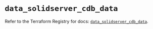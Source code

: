# `data_solidserver_cdb_data`

Refer to the Terraform Registry for docs: [`data_solidserver_cdb_data`](https://registry.terraform.io/providers/efficientip-labs/solidserver/1.1.25/docs/data-sources/cdb_data).
